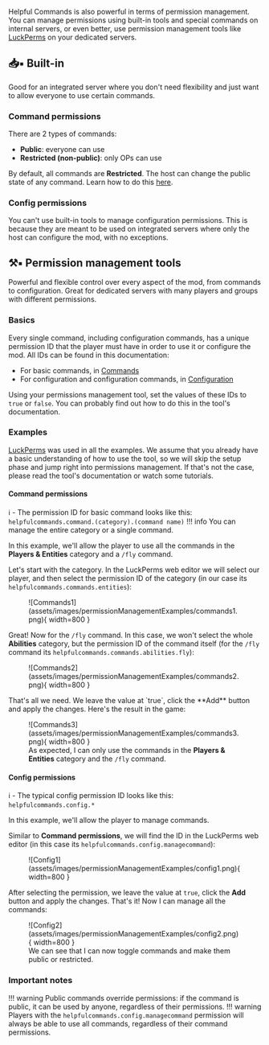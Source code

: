 Helpful Commands is also powerful in terms of permission management. You can manage permissions using built-in tools and special commands on internal servers, or even better, use permission management tools like [LuckPerms](https://luckperms.net/) on your dedicated servers.

## 📥▪ Built-in
Good for an integrated server where you don't need flexibility and just want to allow everyone to use certain commands.
### Command permissions
There are 2 types of commands:

- **Public**: everyone can use
- **Restricted (non-public)**: only OPs can use

By default, all commands are **Restricted**. The host can change the public state of any command. Learn how to do this [here](https://expecticament.github.io/HelpfulCommands/configuration/#toggle-commands-public-state).
### Config permissions
You can't use built-in tools to manage configuration permissions. This is because they are meant to be used on integrated servers where only the host can configure the mod, with no exceptions.

## ⚒️▪ Permission management tools
Powerful and flexible control over every aspect of the mod, from commands to configuration. Great for dedicated servers with many players and groups with different permissions.
### Basics
Every single command, including configuration commands, has a unique permission ID that the player must have in order to use it or configure the mod. All IDs can be found in this documentation:

- For basic commands, in [Commands](https://expecticament.github.io/HelpfulCommands/commands/)
- For configuration and configuration commands, in [Configuration](https://expecticament.github.io/HelpfulCommands/configuration/)

Using your permissions management tool, set the values of these IDs to `true` or `false`. You can probably find out how to do this in the tool's documentation.
### Examples
[LuckPerms](https://luckperms.net/) was used in all the examples. We assume that you already have a basic understanding of how to use the tool, so we will skip the setup phase and jump right into permissions management. If that's not the case, please read the tool's documentation or watch some tutorials.
#### Command permissions
:information_source: - The permission ID for basic command looks like this: `helpfulcommands.command.(category).(command name)`
!!! info
    You can manage the entire category or a single command.

In this example, we'll allow the player to use all the commands in the **Players & Entities** category and a `/fly` command.

Let's start with the category. In the LuckPerms web editor we will select our player, and then select the permission ID of the category (in our case its `helpfulcommands.commands.entities`):
<figure markdown="span">
  ![Commands1](assets/images/permissionManagementExamples/commands1.png){ width=800 }
</figure>

Great! Now for the `/fly` command. In this case, we won't select the whole **Abilities** category, but the permission ID of the command itself (for the `/fly` command its `helpfulcommands.commands.abilities.fly`):
<figure markdown="span">
  ![Commands2](assets/images/permissionManagementExamples/commands2.png){ width=800 }
</figure>
That's all we need. We leave the value at `true`, click the **Add** button and apply the changes. Here's the result in the game:
<figure markdown="span">
  ![Commands3](assets/images/permissionManagementExamples/commands3.png){ width=800 }
  <figcaption>As expected, I can only use the commands in the <strong>Players & Entities</strong> category and the <code>/fly</code> command.</figcaption>
</figure>

#### Config permissions
:information_source: - The typical config permission ID looks like this: `helpfulcommands.config.*`

In this example, we'll allow the player to manage commands.

Similar to **Command permissions**, we will find the ID in the LuckPerms web editor (in this case its `helpfulcommands.config.managecommand`):
<figure markdown="span">
  ![Config1](assets/images/permissionManagementExamples/config1.png){ width=800 }
</figure>

After selecting the permission, we leave the value at `true`, click the **Add** button and apply the changes. That's it! Now I can manage all the commands:
<figure markdown="span">
  ![Config2](assets/images/permissionManagementExamples/config2.png){ width=800 }
  <figcaption>We can see that I can now toggle commands and make them public or restricted.</figcaption>
</figure>

### Important notes
!!! warning
    Public commands override permissions: if the command is public, it can be used by anyone, regardless of their permissions.
!!! warning
    Players with the `helpfulcommands.config.managecommand` permission will always be able to use all commands, regardless of their command permissions.